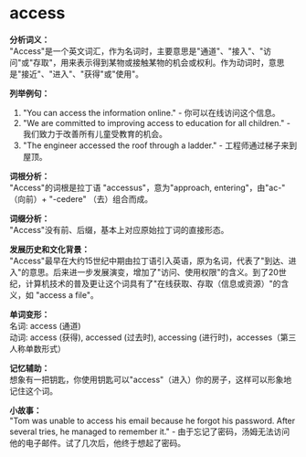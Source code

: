 # access

**分析词义：**  
"Access"是一个英文词汇，作为名词时，主要意思是"通道"、"接入"、"访问"或"存取"，用来表示得到某物或接触某物的机会或权利。作为动词时，意思是"接近"、"进入"、"获得"或"使用"。

  

**列举例句：**

  

1.  "You can access the information online." - 你可以在线访问这个信息。
2.  "We are committed to improving access to education for all children." - 我们致力于改善所有儿童受教育的机会。
3.  "The engineer accessed the roof through a ladder." - 工程师通过梯子来到屋顶。

  

**词根分析：**  
"Access"的词根是拉丁语 "accessus"，意为"approach, entering"，由"ac-" （向前）+ "-cedere" （去）组合而成。

  

**词缀分析：**  
"Access"没有前、后缀，基本上对应原始拉丁词的直接形态。

  

**发展历史和文化背景：**  
"Access"最早在大约15世纪中期由拉丁语引入英语，原为名词，代表了"到达、进入"的意思。后来进一步发展演变，增加了"访问、使用权限"的含义。到了20世纪，计算机技术的普及更让这个词具有了"在线获取、存取（信息或资源）"的含义，如 "access a file"。

  

**单词变形：**  
名词: access (通道)  
动词: access (获得), accessed (过去时), accessing (进行时)，accesses（第三人称单数形式）

  

**记忆辅助：**  
想象有一把钥匙，你使用钥匙可以"access"（进入）你的房子，这样可以形象地记住这个词。

  

**小故事：**  
"Tom was unable to access his email because he forgot his password. After several tries, he managed to remember it." - 由于忘记了密码，汤姆无法访问他的电子邮件。试了几次后，他终于想起了密码。
